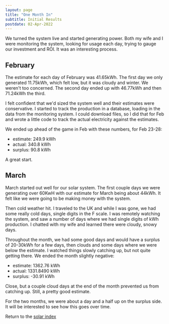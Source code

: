 ```yaml
---
layout: page
title: "One Month In"
subtitle: Initial Results
postdate: 02-Apr-2022
---
```


We turned the system live and started generating power. Both my wife and I were monitoring the system, looking for usage each day, trying to gauge our investment and ROI. It was an interesting process.

## February

The estimate for each day of February was 41.65kWh. The first day we only generated 11.75kWh, which  felt low, but it was cloudy and winter. We weren't too concerned. The second day ended up with 46.77kWh and then 71.24kWh the third. 

I felt confident that we'd sized the system well and their estimates were conservative. I started to track the production in a database, loading in the data from the monitoring system. I could download files, so I did that for Feb and wrote a little code to track the actual electricity against the estimates.

We ended up ahead of the game in Feb with these numbers, for Feb 23-28:

- estimate: 249.9 kWh
- actual: 340.8 kWh
- surplus: 90.8 kWh

A great start.
## March

March started out well for our solar system. The first couple days we were generating over 60KwH with our estimate for March being about 44kWh. It felt like we were going to be making money with the system.

Then cold weather hit. I traveled to the UK and while I was gone, we had some really cold days, single digits in the F scale. I was remotely watching the system, and saw a number of days where we had single digits of kWh production. I chatted with my wife and learned there were cloudy, snowy days.

Throughout the month, we had some good days and would have a surplus of 20-30kWh for a few days, then clouds and some days where we were below the estimate. I watched things slowly catching up, but not quite getting there. We ended the month slightly negative:

- estimate: 1362.76 kWh
- actual: 1331.8490 kWh
- surplus: -30.91 kWh

Close, but a couple cloud days at the end of the month prevented us from catching up. Still, a pretty good estimate.

For the two months, we were about a day and a half up on the surplus side. It will be interested to see how this goes over time.

Return to the [solar index](/projects/solar/solarindex)